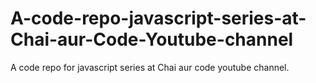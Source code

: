 # A-code-repo-javascript-series-at-Chai-aur-Code-Youtube-channel

A code repo for javascript series at Chai aur code youtube channel.

